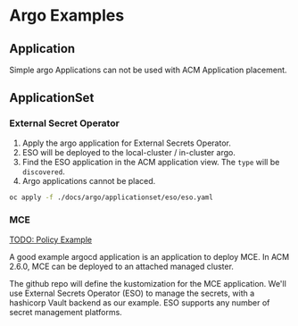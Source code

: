 # Argo Examples

## Application

Simple argo Applications can not be used with ACM Application placement.

## ApplicationSet

### External Secret Operator

1. Apply the argo application for External Secrets Operator.
2. ESO will be deployed to the local-cluster / in-cluster argo.
3. Find the ESO application in the ACM application view. The `type` will be `discovered`.
4. Argo applications cannot be placed.

```bash
oc apply -f ./docs/argo/applicationset/eso/eso.yaml
```

### MCE

[TODO: Policy Example]()

A good example argocd application is an application to deploy MCE. In ACM 2.6.0, MCE can be deployed to an attached managed cluster.

The github repo will define the kustomization for the MCE application. We'll use External Secrets Operator (ESO) to manage the secrets, with a hashicorp Vault backend as our example. ESO supports any number of secret management platforms.
